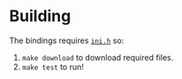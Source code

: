 # Building

The bindings requires [`ini.h`](https://github.com/mattiasgustavsson/libs/raw/main/ini.h) so:

1. `make download` to download required files.
2. `make test` to run!
